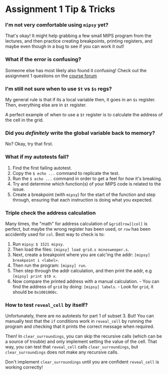 Assignment 1 Tip & Tricks
=========================================

### I'm not very comfortable using `mipsy` yet?

That's okay! It might help grabbing a few small
MIPS program from the lectures, and then practice creating
breakpoints, printing registers, and maybe
even though in a bug to see if you can work it out!

### What if the error is confusing?

Someone else has most likely also found it confusing!
Check out the assignment 1 questions on the
[course forum](https://discourse.cse.unsw.edu.au/21t3/comp1521/c/assignments/assignment-1/20)

### I'm still not sure when to use `$t` vs `$s` regs?

My general rule is that if its a local variable
then, it goes in an `$s` register. Then,
everything else are in `$t` register.

A perfect example of when to use a `$t` register
is to calculate the address of the cell in the grid.

### Did you _definitely_ write the global variable back to memory?

No? Okay, try that first.

### What if my autotests fail?

1. Find the first failing autotest.
2. Copy the `$ echo ...` command to replicate the test.
3. Run the `$ echo ...` command in order to get a feel
	 for _how_ it's breaking.
4. Try and determine which function(s) of your MIPS
	 code is related to the issue.
5. Create a breakpoint (with `mipsy`) for the start of the
	 function and step through, ensuring that each instruction
	 is doing what you expected.

### Triple check the address calculation

Many times, the "math" for address calculation
of `&grid[row][col]` is perfect, but maybe the
wrong register has been used, or `row` has
been accidently used for `col`. Best way to check
is to:

1. Run `mipsy`: `$ 1521 mipsy`.
2. Then load the files: `[mipsy] load grid.s minesweeper.s`.
3. Next, create a breakpoint where you are
	 calc'ing the addr: `[mipsy] breakpoint i <label>`.
4. Then run the program: `[mipsy] run`.
5. Then step through the addr calculation,
	 and then print the addr, e.g `[mipsy] print $t0 x`.
6. Now compare the printed address with a manual calculation.
			- You can find the address of `grid` by doing: `[mipsy] labels`.
			- Look for `grid`, it should be `0x1001000c`.

### How to test `reveal_cell` by itself?

Unfortunately, there are no autotests for part 1
of subset 3. But! You can manually test that
the `if` conditions work in `reveal_cell` by
running the program and checking that it prints
the correct message when required.

Then! In `clear_surroundings`, you can skip
the recursive calls (which can be a source of trouble)
and only implement setting the value of the cell.
That way, you can test that `reveal_cell` calls
`clear_surroundings`, but `clear_surroundings` does
not make any recursive calls.

Don't implement `clear_surroundings` until you are
confident `reveal_cell` is working correctly!
